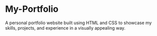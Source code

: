 # My-Portfolio
A personal portfolio website built using HTML and CSS to showcase my skills, projects, and experience in a visually appealing way.
